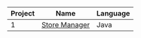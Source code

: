 Project | Name | Language 
--- | --- | --- 
1 | [Store Manager](https://github.com/saradinismarques/leic-a/tree/main/po/store-manager) | Java 

